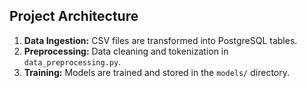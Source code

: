 ## Project Architecture
1. **Data Ingestion:** CSV files are transformed into PostgreSQL tables.
2. **Preprocessing:** Data cleaning and tokenization in `data_preprocessing.py`.
3. **Training:** Models are trained and stored in the `models/` directory.

<!-- ADD VISUAL AIDS LIKE DIAGRAMS -->